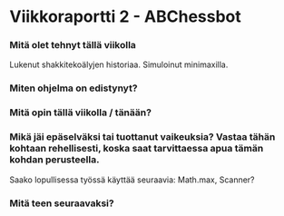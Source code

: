 Viikkoraportti 2 - ABChessbot
========

### Mitä olet tehnyt tällä viikolla

Lukenut shakkitekoälyjen historiaa.
Simuloinut minimaxilla.

### Miten ohjelma on edistynyt?


### Mitä opin tällä viikolla / tänään?


### Mikä jäi epäselväksi tai tuottanut vaikeuksia? Vastaa tähän kohtaan rehellisesti, koska saat tarvittaessa apua tämän kohdan perusteella.

Saako lopullisessa työssä käyttää seuraavia: Math.max, Scanner?

### Mitä teen seuraavaksi?

